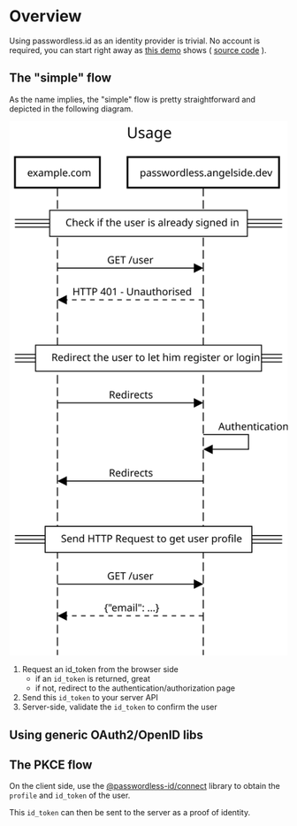 Overview
========

Using passwordless.id as an identity provider is trivial. No account is required, you can start right away as [this demo](https://passwordless-id.github.io/demo/) shows ( [source code](https://github.com/passwordless-id/demo) ).



The "simple" flow
-----------------

As the name implies, the "simple" flow is pretty straightforward and depicted in the following diagram.

![usage diagram](usage.svg)

1. Request an id_token from the browser side
   - if an `id_token` is returned, great
   - if not, redirect to the authentication/authorization page
2. Send this `id_token` to your server API
3. Server-side, validate the `id_token` to confirm the user

Using generic OAuth2/OpenID libs
--------------------------------

The PKCE flow
-------------

On the client side, use the [@passwordless-id/connect](https://github.com/passwordless-id/connect) library to obtain the `profile` and `id_token` of the user.

This `id_token` can then be sent to the server as a proof of identity.